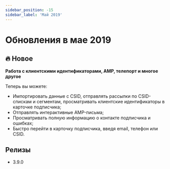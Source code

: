 ```yaml
---
sidebar_position: -15
sidebar_label: 'Май 2019'
---
```


# Обновления в мае 2019

## 🔥 Новое

**Работа с клиентскими идентификаторами, AMP, телепорт и многое другое**

Теперь вы можете:

- Импортировать данные с CSID, отправлять рассылки по CSID-спискам и сегментам, просматривать клиентские идентификаторы в карточке подписчика;
- Отправлять интерактивные AMP-письма;
- Просматривать полную информацию о контакте подписчика и ошибках;
- Быстро перейти в карточку подписчика, введя email, телефон или CSID.

## Релизы

- 3.9.0
